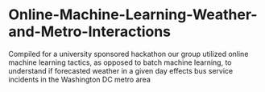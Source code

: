 # Online-Machine-Learning-Weather-and-Metro-Interactions
Compiled for a university sponsored hackathon our group utilized online machine learning tactics, as opposed to batch machine learning, to understand if forecasted weather in a given day effects bus service incidents in the Washington DC metro area

